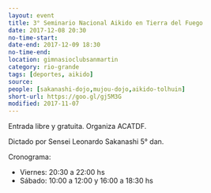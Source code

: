 ```yaml
---
layout: event 
title: 3° Seminario Nacional Aikido en Tierra del Fuego
date: 2017-12-08 20:30
no-time-start: 
date-end: 2017-12-09 18:30
no-time-end: 
location: gimnasioclubsanmartin
category: rio-grande
tags: [deportes, aikido]
source: 
people: [sakanashi-dojo,mujou-dojo,aikido-tolhuin]
short-url: https://goo.gl/gj5M3G
modified: 2017-11-07
---
```


Entrada libre y gratuita. Organiza ACATDF.

Dictado por Sensei Leonardo Sakanashi 5° dan.

Cronograma:

- Viernes: 20:30 a 22:00 hs
- Sábado: 10:00 a 12:00 y 16:00 a 18:30 hs